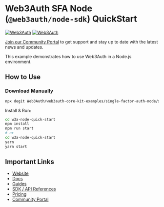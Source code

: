 # Web3Auth SFA Node (`@web3auth/node-sdk`) QuickStart

[![Web3Auth](https://img.shields.io/badge/Web3Auth-SDK-blue)](https://web3auth.io/docs/sdk/core-kit/sfa-node)
[![Web3Auth](https://img.shields.io/badge/Web3Auth-Community-cyan)](https://community.web3auth.io)

[Join our Community Portal](https://community.web3auth.io/) to get support and stay up to date with the latest news and updates.

This example demonstrates how to use Web3Auth in a Node.js environment.

## How to Use

### Download Manually

```bash
npx degit Web3Auth/web3auth-core-kit-examples/single-factor-auth-node/sfa-node-quick-start w3a-node-quick-start
```

Install & Run:

```bash
cd w3a-node-quick-start
npm install
npm run start
# or
cd w3a-node-quick-start
yarn
yarn start
```

## Important Links

- [Website](https://web3auth.io)
- [Docs](https://web3auth.io/docs)
- [Guides](https://web3auth.io/docs/guides)
- [SDK / API References](https://web3auth.io/docs/sdk)
- [Pricing](https://web3auth.io/pricing.html)
- [Community Portal](https://community.web3auth.io)
